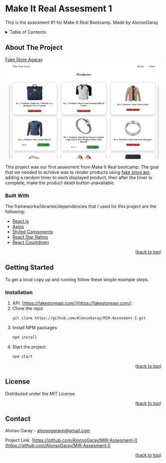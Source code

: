 # Make It Real Assesment 1

This is the assesment #1 for Make It Real Bootcamp.
Made by AlonsoGaray

<!-- TABLE OF CONTENTS -->
<details>
  <summary>Table of Contents</summary>
  <ol>
    <li>
      <a href="#about-the-project">About The Project</a>
      <ul>
        <li><a href="#built-with">Built With</a></li>
      </ul>
    </li>
    <li>
      <a href="#getting-started">Getting Started</a>
      <ul>
        <li><a href="#installation">Installation</a></li>
      </ul>
    </li>
    <li><a href="#license">License</a></li>
    <li><a href="#contact">Contact</a></li>
  </ol>
</details>

## About The Project

[Fake Store Agaray](https://mir-assesment-agaray.netlify.app/)
![alt text](https://raw.githubusercontent.com/AlonsoGaray/MIR-Assesment-I/main/src/img/Project.png)

This project was our first assesment from Make It Real bootcamp. The goal that we needed to achieve was to render products using [fake store api](https://fakestoreapi.com/), adding a random timer to each displayed product, then after the timer is complete, make the product deatil button unavailable.

### Built With

The frameworks/libraries/dependencies that I used for this project are the following:

- [React.js](https://reactjs.org/)
- [Axios](https://axios-http.com/)
- [Styled Components](https://styled-components.com/)
- [React Star Rating](https://github.com/ekeric13/react-star-ratings)
- [React Countdown](https://github.com/ndresx/react-countdown)

<p align="right">(<a href="#top">back to top</a>)</p>

## Getting Started

To get a local copy up and running follow these simple example steps.

### Installation
1. API: [https://fakestoreapi.com/](https://fakestoreapi.com/)
2. Clone the repo
   ```sh
   git clone https://github.com/AlonsoGaray/MIR-Assesment-I.git
   ```
3. Install NPM packages
   ```sh
   npm install
   ```
4. Start the project
   ```sh
   npm start
   ```

<p align="right">(<a href="#top">back to top</a>)</p>

## License

Distributed under the MIT License.

<p align="right">(<a href="#top">back to top</a>)</p>

## Contact

Alonso Garay - alonsogarayp@gmail.com

Project Link: [https://github.com/AlonsoGaray/MIR-Assesment-I](https://github.com/AlonsoGaray/MIR-Assesment-I)

<p align="right">(<a href="#top">back to top</a>)</p>
